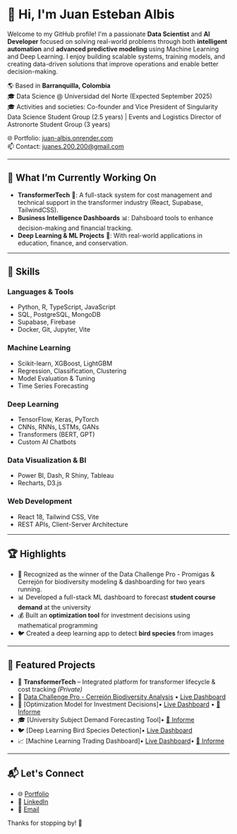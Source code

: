 # 👋 Hi, I'm Juan Esteban Albis

Welcome to my GitHub profile! I'm a passionate **Data Scientist** and **AI Developer** focused on solving real-world problems through both **intelligent automation** and **advanced predictive modeling** using Machine Learning and Deep Learning. I enjoy building scalable systems, training models, and creating data-driven solutions that improve operations and enable better decision-making.

🌎 Based in **Barranquilla, Colombia**  
🎓 Data Science @ Universidad del Norte (Expected September 2025)  
🎓 Activities and societies: Co-founder and Vice President of Singularity Data Science Student Group (2.5 years) | Events and Logistics Director of Astronorte Student Group (3 years)


🌐 Portfolio: [juan-albis.onrender.com](https://juan-albis.onrender.com)  
📫 Contact: [juanes.200.200@gmail.com](mailto:juanes.200.200@gmail.com)

---

## 🚀 What I’m Currently Working On
- **TransformerTech** 🔌: A full-stack system for cost management and technical support in the transformer industry (React, Supabase, TailwindCSS).
- **Business Intelligence Dashboards** 📊: Dahsboard tools to enhance decision-making and financial tracking.
- **Deep Learning & ML Projects** 🧠: With real-world applications in education, finance, and conservation.

---

## 🧠 Skills

### Languages & Tools
- Python, R, TypeScript, JavaScript
- SQL, PostgreSQL, MongoDB
- Supabase, Firebase
- Docker, Git, Jupyter, Vite

### Machine Learning
- Scikit-learn, XGBoost, LightGBM
- Regression, Classification, Clustering
- Model Evaluation & Tuning
- Time Series Forecasting

### Deep Learning
- TensorFlow, Keras, PyTorch
- CNNs, RNNs, LSTMs, GANs
- Transformers (BERT, GPT)
- Custom AI Chatbots

### Data Visualization & BI
- Power BI, Dash, R Shiny, Tableau
- Recharts, D3.js

### Web Development
- React 18, Tailwind CSS, Vite
- REST APIs, Client-Server Architecture

---

## 🏆 Highlights
- 🥇 Recognized as the winner of the Data Challenge Pro - Promigas & Cerrejón for biodiversity modeling & dashboarding for two years running.
- 📊 Developed a full-stack ML dashboard to forecast **student course demand** at the university
- 💰 Built an **optimization tool** for investment decisions using mathematical programming
- 🐦 Created a deep learning app to detect **bird species** from images

---

## 📌 Featured Projects
- 🔌 **TransformerTech** – Integrated platform for transformer lifecycle & cost tracking *(Private)*
- 🌱 [Data Challenge Pro - Cerrejón Biodiversity Analysis](https://github.com/juanes213/Data-Challenge-Pro-V2) • [Live Dashboard](https://ayrgthon.github.io/dcp.html)
- 💸 [Optimization Model for Investment Decisions]• [Live Dashboard](https://optimizacion-final.onrender.com/) • [📄 Informe](./Informe_Optimizacion_Matematica.pdf)
- 🎓 [University Subject Demand Forecasting Tool]• [📄 Informe](./seminario_investigativo.pdf)
- 🐦 [Deep Learning Bird Species Detection]• [Live Dashboard](https://optimizacion-final.onrender.com/)
- 📈 [Machine Learning Trading Dashboard]• [Live Dashboard](https://machinelearning-project-gwao.onrender.com/)• [📄 Informe](./Articulo_ml_viz)

---

## 📬 Let's Connect
- 🌐 [Portfolio](https://juan-albis.onrender.com)
- 💼 [LinkedIn](https://linkedin.com/in/juan-esteban-albis-4672961b6)
- 📧 [Email](mailto:juanes.200.200@gmail.com)

Thanks for stopping by! 🚀
